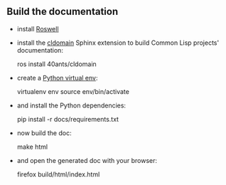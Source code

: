 
## Build the documentation

- install [Roswell](https://github.com/roswell/roswell)

- install the [cldomain](http://40ants.com/cldomain/) Sphinx extension
  to build Common Lisp projects' documentation:

    ros install 40ants/cldomain

- create a
  [Python virtual env](https://virtualenv.pypa.io/en/stable/installation/#installation):

    virtualenv env
    source env/bin/activate

- and install the Python dependencies:

    pip install -r docs/requirements.txt

- now build the doc:

    make html

- and open the generated doc with your browser:

    firefox build/html/index.html
